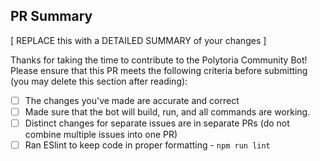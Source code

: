 ## PR Summary

[ REPLACE this with a DETAILED SUMMARY of your changes ]

Thanks for taking the time to contribute to the Polytoria Community Bot!
Please ensure that this PR meets the following criteria before submitting (you may delete this section after reading):

- [ ] The changes you've made are accurate and correct
- [ ] Made sure that the bot will build, run, and all commands are working.
- [ ] Distinct changes for separate issues are in separate PRs (do not combine multiple issues into one PR)
- [ ] Ran ESlint to keep code in proper formatting - ``npm run lint``